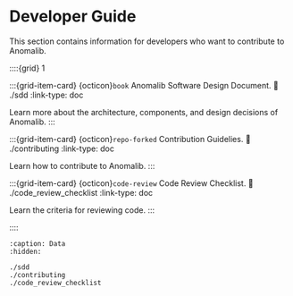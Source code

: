 # Developer Guide

This section contains information for developers who want to contribute to Anomalib.

::::{grid} 1

:::{grid-item-card} {octicon}`book` Anomalib Software Design Document.
:link: ./sdd
:link-type: doc

Learn more about the architecture, components, and design decisions of Anomalib.
:::

:::{grid-item-card} {octicon}`repo-forked` Contribution Guidelies.
:link: ./contributing
:link-type: doc

Learn how to contribute to Anomalib.
:::

:::{grid-item-card} {octicon}`code-review` Code Review Checklist.
:link: ./code_review_checklist
:link-type: doc

Learn the criteria for reviewing code.
:::

::::

```{toctree}
:caption: Data
:hidden:

./sdd
./contributing
./code_review_checklist
```
